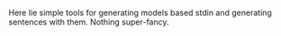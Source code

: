 Here lie simple tools for generating models based stdin and generating sentences with them. Nothing super-fancy.

